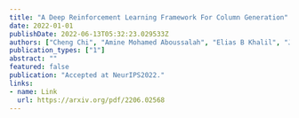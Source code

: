 ```yaml
---
title: "A Deep Reinforcement Learning Framework For Column Generation"
date: 2022-01-01
publishDate: 2022-06-13T05:32:23.029533Z
authors: ["Cheng Chi", "Amine Mohamed Aboussalah", "Elias B Khalil", "Juyoung Wang", "Zoha Sherkat-Masoumi"]
publication_types: ["1"]
abstract: ""
featured: false
publication: "Accepted at NeurIPS2022."
links:
- name: Link
  url: https://arxiv.org/pdf/2206.02568
---
```


